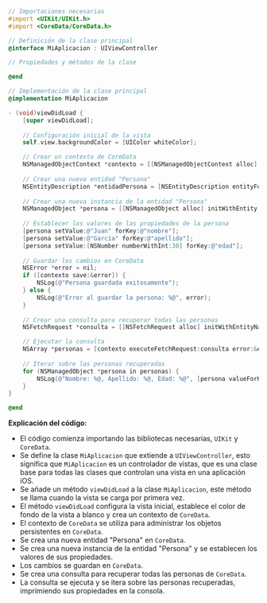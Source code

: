 ```objective-c
// Importaciones necesarias
#import <UIKit/UIKit.h>
#import <CoreData/CoreData.h>

// Definición de la clase principal
@interface MiAplicacion : UIViewController

// Propiedades y métodos de la clase

@end

// Implementación de la clase principal
@implementation MiAplicacion

- (void)viewDidLoad {
    [super viewDidLoad];
    
    // Configuración inicial de la vista
    self.view.backgroundColor = [UIColor whiteColor];

    // Crear un contexto de CoreData
    NSManagedObjectContext *contexto = [[NSManagedObjectContext alloc] initWithConcurrencyType:NSMainQueueConcurrencyType];
    
    // Crear una nueva entidad "Persona"
    NSEntityDescription *entidadPersona = [NSEntityDescription entityForName:@"Persona" inManagedObjectContext:contexto];
    
    // Crear una nueva instancia de la entidad "Persona"
    NSManagedObject *persona = [[NSManagedObject alloc] initWithEntity:entidadPersona insertIntoManagedObjectContext:contexto];
    
    // Establecer los valores de las propiedades de la persona
    [persona setValue:@"Juan" forKey:@"nombre"];
    [persona setValue:@"García" forKey:@"apellido"];
    [persona setValue:[NSNumber numberWithInt:30] forKey:@"edad"];
    
    // Guardar los cambios en CoreData
    NSError *error = nil;
    if ([contexto save:&error]) {
        NSLog(@"Persona guardada exitosamente");
    } else {
        NSLog(@"Error al guardar la persona: %@", error);
    }
    
    // Crear una consulta para recuperar todas las personas
    NSFetchRequest *consulta = [[NSFetchRequest alloc] initWithEntityName:@"Persona"];

    // Ejecutar la consulta
    NSArray *personas = [contexto executeFetchRequest:consulta error:&error];
    
    // Iterar sobre las personas recuperadas
    for (NSManagedObject *persona in personas) {
        NSLog(@"Nombre: %@, Apellido: %@, Edad: %@", [persona valueForKey:@"nombre"], [persona valueForKey:@"apellido"], [persona valueForKey:@"edad"]);
    }
}

@end
```

**Explicación del código:**

* El código comienza importando las bibliotecas necesarias, `UIKit` y `CoreData`.
* Se define la clase `MiAplicacion` que extiende a `UIViewController`, esto significa que `MiAplicacion` es un controlador de vistas, que es una clase base para todas las clases que controlan una vista en una aplicación iOS.
* Se añade un método `viewDidLoad` a la clase `MiAplicacion`, este método se llama cuando la vista se carga por primera vez.
* El método `viewDidLoad` configura la vista inicial, establece el color de fondo de la vista a blanco y crea un contexto de `CoreData`.
* El contexto de `CoreData` se utiliza para administrar los objetos persistentes en `CoreData`.
* Se crea una nueva entidad "Persona" en `CoreData`.
* Se crea una nueva instancia de la entidad "Persona" y se establecen los valores de sus propiedades.
* Los cambios se guardan en `CoreData`.
* Se crea una consulta para recuperar todas las personas de `CoreData`.
* La consulta se ejecuta y se itera sobre las personas recuperadas, imprimiendo sus propiedades en la consola.